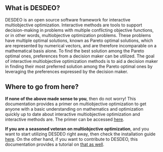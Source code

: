 ## What is DESDEO?

DESDEO is an open source software framework for interactive multiobjective optimization.
Interactive methods are tools to support decision-making in problems with
multiple conflicting objective functions, or in other words,
multiobjective optimization problems. These problems have multiple
optimal solutions, known as Pareto optimal solutions, which are represented
by numerical vectors, and are therefore incomparable on a mathematical basis alone.
To find the best solution among the Pareto optimal ones, preferences from a decision
maker can be utilized. The goal of interactive multiobjective optimization methods
is to aid a decision maker in finding their most preferred solution among the Pareto
optimal ones by leveraging the preferences expressed by the decision maker.

## Where to go from here?

**If none of the above made sense to you**, then do not worry! This documentation
provides a primer on multiobjective optimization to get anyone with a basic understanding
on mathematics and optimization quickly up to date about interactive multiobjective optimization
and interactive methods are. The primer can be accessed [here](../tutorials/moo_primer.md).

**If you are a seasoned veteran on multiobjective optimization**, and you
want to start utilizing DESDEO right away, then check the installation guide
[here](../tutorials/installing.md). On the other hand, if you want to contribute
to DESDEO, this documentation provides a tutorial on [that as
well](../tutorials/contributing.md).